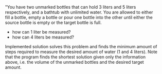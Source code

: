 "You have two unmarked bottles that can hold 3 liters and 5 liters respectively, and a bathtub with unlimited water. You are allowed to either fill a bottle, empty a bottle or pour one bottle into the other until either the source bottle is empty or the target bottle is full.

- how can 1 liter be measured?
- how can 4 liters be measured?

Implemented solution solves this problem and finds the minimum amount of steps required to measure the desired amount of water (1 and 4 liters).
Note that the program finds the shortest solution given only the information above, i.e. the volume of the unmarked bottles and the desired target amount.
